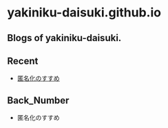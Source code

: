 # yakiniku-daisuki.github.io

## Blogs of yakiniku-daisuki.

## Recent
- [匿名化のすすめ](https://yakiniku-daisuki.github.io/blog/20200611-anony)

## Back_Number

- 匿名化のすすめ
